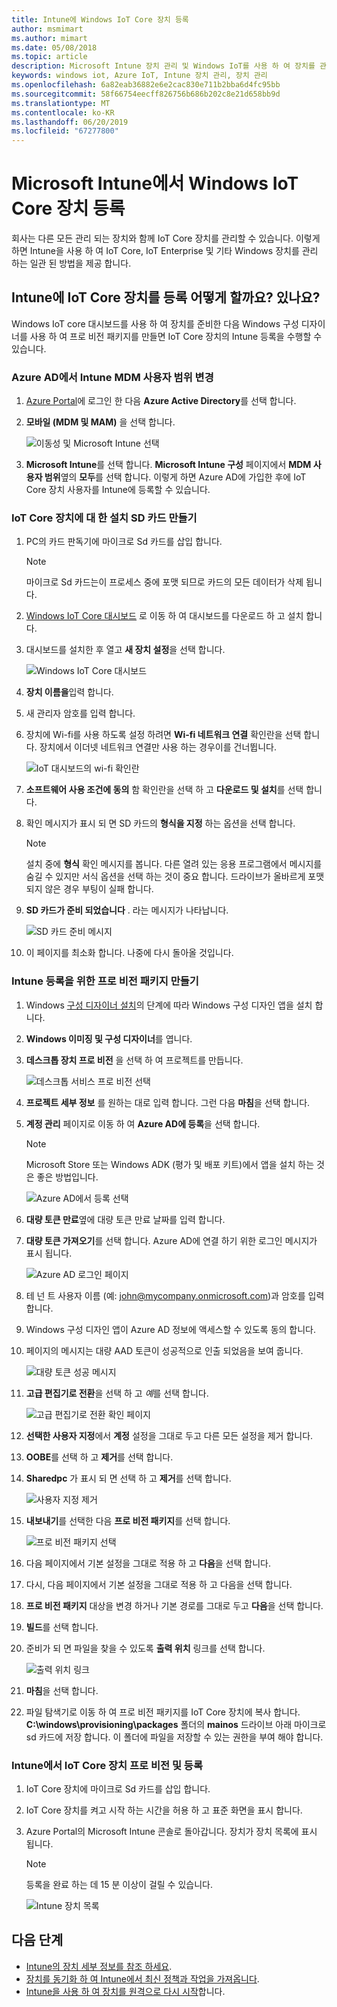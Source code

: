 ```yaml
---
title: Intune에 Windows IoT Core 장치 등록
author: msmimart
ms.author: mimart
ms.date: 05/08/2018
ms.topic: article
description: Microsoft Intune 장치 관리 및 Windows IoT를 사용 하 여 장치를 관리 하는 방법에 대해 알아봅니다.
keywords: windows iot, Azure IoT, Intune 장치 관리, 장치 관리
ms.openlocfilehash: 6a82eab36882e6e2cac830e711b2bba6d4fc95bb
ms.sourcegitcommit: 58f66754eecff826756b686b202c8e21d658bb9d
ms.translationtype: MT
ms.contentlocale: ko-KR
ms.lasthandoff: 06/20/2019
ms.locfileid: "67277800"
---
```

# <a name="enrolling-windows-iot-core-devices-in-microsoft-intune"></a>Microsoft Intune에서 Windows IoT Core 장치 등록

회사는 다른 모든 관리 되는 장치와 함께 IoT Core 장치를 관리할 수 있습니다. 이렇게 하면 Intune을 사용 하 여 IoT Core, IoT Enterprise 및 기타 Windows 장치를 관리 하는 일관 된 방법을 제공 합니다.

## <a name="how-do-i-enroll-an-iot-core-device-into-intune"></a>Intune에 IoT Core 장치를 등록 어떻게 할까요? 있나요?

Windows IoT core 대시보드를 사용 하 여 장치를 준비한 다음 Windows 구성 디자이너를 사용 하 여 프로 비전 패키지를 만들면 IoT Core 장치의 Intune 등록을 수행할 수 있습니다.

### <a name="change-the-intune-mdm-user-scope-in-azure-ad"></a>Azure AD에서 Intune MDM 사용자 범위 변경

1. [Azure Portal](https://portal.azure.com)에 로그인 한 다음 **Azure Active Directory**를 선택 합니다.
2. **모바일 (MDM 및 MAM)** 을 선택 합니다.

     ![이동성 및 Microsoft Intune 선택](../media/IntuneDeviceEnrollment/iot-ap-mobility-intune.png)

3. **Microsoft Intune**를 선택 합니다. **Microsoft Intune 구성** 페이지에서 **MDM 사용자 범위**옆의 **모두**를 선택 합니다. 이렇게 하면 Azure AD에 가입한 후에 IoT Core 장치 사용자를 Intune에 등록할 수 있습니다.

### <a name="create-a-setup-sd-card-for-the-iot-core-device"></a>IoT Core 장치에 대 한 설치 SD 카드 만들기

1. PC의 카드 판독기에 마이크로 Sd 카드를 삽입 합니다.
     > [!NOTE]
     > 마이크로 Sd 카드는이 프로세스 중에 포맷 되므로 카드의 모든 데이터가 삭제 됩니다.
2. [Windows IoT Core 대시보드](https://docs.microsoft.com/windows/iot-core/connect-your-device/iotdashboard) 로 이동 하 여 대시보드를 다운로드 하 고 설치 합니다.
3. 대시보드를 설치한 후 열고 **새 장치 설정**을 선택 합니다.

     ![Windows IoT Core 대시보드](../media/IntuneDeviceEnrollment/IoT-dashboard-my-devices.png)

4. **장치 이름을**입력 합니다.
5. 새 관리자 암호를 입력 합니다.
6. 장치에 Wi-fi를 사용 하도록 설정 하려면 **Wi-fi 네트워크 연결** 확인란을 선택 합니다. 장치에서 이더넷 네트워크 연결만 사용 하는 경우이를 건너뜁니다.

     ![IoT 대시보드의 wi-fi 확인란](../media/IntuneDeviceEnrollment/IoT-dashboard-wifi-connection.png)

7. **소프트웨어 사용 조건에 동의** 함 확인란을 선택 하 고 **다운로드 및 설치**를 선택 합니다.
8. 확인 메시지가 표시 되 면 SD 카드의 **형식을 지정** 하는 옵션을 선택 합니다.
     > [!NOTE]
     > 설치 중에 **형식** 확인 메시지를 봅니다. 다른 열려 있는 응용 프로그램에서 메시지를 숨길 수 있지만 서식 옵션을 선택 하는 것이 중요 합니다. 드라이브가 올바르게 포맷 되지 않은 경우 부팅이 실패 합니다.
9. **SD 카드가 준비 되었습니다** . 라는 메시지가 나타납니다.

     ![SD 카드 준비 메시지](../media/IntuneDeviceEnrollment/IoT-dashboard-sd-card-ready.png)

10. 이 페이지를 최소화 합니다.  나중에 다시 돌아올 것입니다.

### <a name="create-a-provisioning-package-for-intune-enrollment"></a>Intune 등록을 위한 프로 비전 패키지 만들기

1. Windows [구성 디자이너 설치](https://docs.microsoft.com/windows/configuration/provisioning-packages/provisioning-install-icd)의 단계에 따라 Windows 구성 디자인 앱을 설치 합니다.

2. **Windows 이미징 및 구성 디자이너**를 엽니다.
3. **데스크톱 장치 프로 비전** 을 선택 하 여 프로젝트를 만듭니다.

     ![데스크톱 서비스 프로 비전 선택](../media/IntuneDeviceEnrollment/iot-wcd-provision-desktop-devices.png)

4. **프로젝트 세부 정보** 를 원하는 대로 입력 합니다. 그런 다음 **마침**을 선택 합니다.
5. **계정 관리** 페이지로 이동 하 여 **Azure AD에 등록**을 선택 합니다.
     > [!NOTE]
     > Microsoft Store 또는 Windows ADK (평가 및 배포 키트)에서 앱을 설치 하는 것은 좋은 방법입니다.

     ![Azure AD에서 등록 선택](../media/IntuneDeviceEnrollment/iot-wcd-enroll-in-azure-ad.png)

6. **대량 토큰 만료**옆에 대량 토큰 만료 날짜를 입력 합니다.
7. **대량 토큰 가져오기**를 선택 합니다. Azure AD에 연결 하기 위한 로그인 메시지가 표시 됩니다.

     ![Azure AD 로그인 페이지](../media/IntuneDeviceEnrollment/iot-wcd-sign-in.png)

8. 테 넌 트 사용자 이름 (예: john@mycompany.onmicrosoft.com)과 암호를 입력 합니다.
9. Windows 구성 디자인 앱이 Azure AD 정보에 액세스할 수 있도록 동의 합니다.
10. 페이지의 메시지는 대량 AAD 토큰이 성공적으로 인출 되었음을 보여 줍니다.

     ![대량 토큰 성공 메시지](../media/IntuneDeviceEnrollment/iot-wcd-bulk-token-successful.png)

11. **고급 편집기로 전환**을 선택 하 고 *예*를 선택 합니다.

     ![고급 편집기로 전환 확인 페이지](../media/IntuneDeviceEnrollment/iot-wcd-switch-to-advanced-editor.png)

12. **선택한 사용자 지정**에서 **계정** 설정을 그대로 두고 다른 모든 설정을 제거 합니다.
13. **OOBE**를 선택 하 고 **제거**를 선택 합니다.
14. **Sharedpc** 가 표시 되 면 선택 하 고 **제거**를 선택 합니다.

     ![사용자 지정 제거](../media/IntuneDeviceEnrollment/iot-wcd-select-customizations.png)

15. **내보내기**를 선택한 다음 **프로 비전 패키지**를 선택 합니다.

     ![프로 비전 패키지 선택](../media/IntuneDeviceEnrollment/iot-wcd-export-provisioning-package.png)

16. 다음 페이지에서 기본 설정을 그대로 적용 하 고 **다음**을 선택 합니다.
17. 다시, 다음 페이지에서 기본 설정을 그대로 적용 하 고 다음을 선택 합니다.
18. **프로 비전 패키지** 대상을 변경 하거나 기본 경로를 그대로 두고 **다음**을 선택 합니다.
19. **빌드**를 선택 합니다.
20. 준비가 되 면 파일을 찾을 수 있도록 **출력 위치** 링크를 선택 합니다.

     ![출력 위치 링크](../media/IntuneDeviceEnrollment/iot-wcd-all-done.png)

21. **마침**을 선택 합니다.
22. 파일 탐색기로 이동 하 여 프로 비전 패키지를 IoT Core 장치에 복사 합니다. **C:\windows\provisioning\packages** 폴더의 **mainos** 드라이브 아래 마이크로 sd 카드에 저장 합니다.  이 폴더에 파일을 저장할 수 있는 권한을 부여 해야 합니다.

### <a name="provision-and-enroll-the-iot-core-device-in-intune"></a>Intune에서 IoT Core 장치 프로 비전 및 등록

1. IoT Core 장치에 마이크로 Sd 카드를 삽입 합니다.
2. IoT Core 장치를 켜고 시작 하는 시간을 허용 하 고 표준 화면을 표시 합니다.
3. Azure Portal의 Microsoft Intune 콘솔로 돌아갑니다. 장치가 장치 목록에 표시 됩니다.
     > [!NOTE]
     > 등록을 완료 하는 데 15 분 이상이 걸릴 수 있습니다.

     ![Intune 장치 목록](../media/IntuneDeviceEnrollment/iot-ap-devices-after-enrollment.png)

## <a name="next-steps"></a>다음 단계

- [Intune의 장치 세부 정보를 참조 하세요](https://docs.microsoft.com/intune/device-inventory).
- [장치를 동기화 하 여 Intune에서 최신 정책과 작업을 가져옵니다](https://docs.microsoft.com/intune/device-sync).
- [Intune을 사용 하 여 장치를 원격으로 다시 시작](https://docs.microsoft.com/intune/device-restart)합니다.
